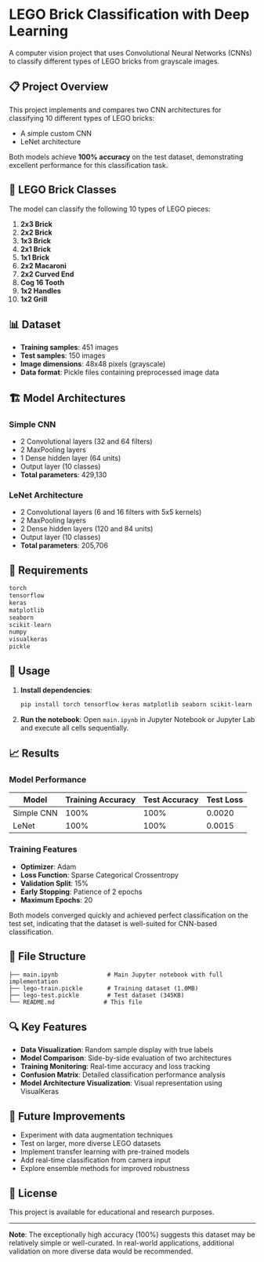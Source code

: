 # LEGO Brick Classification with Deep Learning

A computer vision project that uses Convolutional Neural Networks (CNNs) to classify different types of LEGO bricks from grayscale images.

## 📋 Project Overview

This project implements and compares two CNN architectures for classifying 10 different types of LEGO bricks:
- A simple custom CNN
- LeNet architecture

Both models achieve **100% accuracy** on the test dataset, demonstrating excellent performance for this classification task.

## 🧱 LEGO Brick Classes

The model can classify the following 10 types of LEGO pieces:

1. **2x3 Brick**
2. **2x2 Brick** 
3. **1x3 Brick**
4. **2x1 Brick**
5. **1x1 Brick**
6. **2x2 Macaroni**
7. **2x2 Curved End**
8. **Cog 16 Tooth**
9. **1x2 Handles**
10. **1x2 Grill**

## 📊 Dataset

- **Training samples**: 451 images
- **Test samples**: 150 images
- **Image dimensions**: 48x48 pixels (grayscale)
- **Data format**: Pickle files containing preprocessed image data

## 🏗️ Model Architectures

### Simple CNN
- 2 Convolutional layers (32 and 64 filters)
- 2 MaxPooling layers
- 1 Dense hidden layer (64 units)
- Output layer (10 classes)
- **Total parameters**: 429,130

### LeNet Architecture
- 2 Convolutional layers (6 and 16 filters with 5x5 kernels)
- 2 MaxPooling layers
- 2 Dense hidden layers (120 and 84 units)
- Output layer (10 classes)
- **Total parameters**: 205,706

## 🔧 Requirements

```python
torch
tensorflow
keras
matplotlib
seaborn
scikit-learn
numpy
visualkeras
pickle
```

## 🚀 Usage

1. **Install dependencies**:
   ```bash
   pip install torch tensorflow keras matplotlib seaborn scikit-learn numpy visualkeras
   ```

2. **Run the notebook**:
   Open `main.ipynb` in Jupyter Notebook or Jupyter Lab and execute all cells sequentially.

## 📈 Results

### Model Performance

| Model | Training Accuracy | Test Accuracy | Test Loss |
|-------|------------------|---------------|-----------|
| Simple CNN | 100% | 100% | 0.0020 |
| LeNet | 100% | 100% | 0.0015 |

### Training Features

- **Optimizer**: Adam
- **Loss Function**: Sparse Categorical Crossentropy
- **Validation Split**: 15%
- **Early Stopping**: Patience of 2 epochs
- **Maximum Epochs**: 20

Both models converged quickly and achieved perfect classification on the test set, indicating that the dataset is well-suited for CNN-based classification.

## 📁 File Structure

```
├── main.ipynb              # Main Jupyter notebook with full implementation
├── lego-train.pickle       # Training dataset (1.0MB)
├── lego-test.pickle        # Test dataset (345KB)
└── README.md              # This file
```

## 🔍 Key Features

- **Data Visualization**: Random sample display with true labels
- **Model Comparison**: Side-by-side evaluation of two architectures
- **Training Monitoring**: Real-time accuracy and loss tracking
- **Confusion Matrix**: Detailed classification performance analysis
- **Model Architecture Visualization**: Visual representation using VisualKeras

## 🎯 Future Improvements

- Experiment with data augmentation techniques
- Test on larger, more diverse LEGO datasets
- Implement transfer learning with pre-trained models
- Add real-time classification from camera input
- Explore ensemble methods for improved robustness

## 📄 License

This project is available for educational and research purposes.

---

**Note**: The exceptionally high accuracy (100%) suggests this dataset may be relatively simple or well-curated. In real-world applications, additional validation on more diverse data would be recommended.